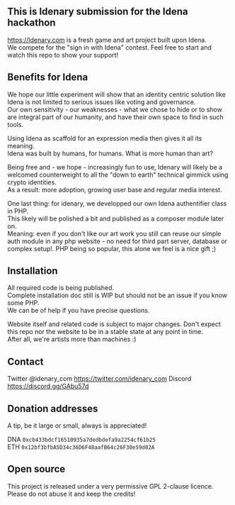 
## This is Idenary submission for the Idena hackathon

https://Idenary.com is a fresh game and art project built upon Idena.  
We compete for the "sign in with Idena" contest. Feel free to start and watch this repo to show your support!

## Benefits for Idena

We hope our little experiment will show that an identity centric solution like Idena is not limited to serious issues like voting and governance.  
Our own sensitivity - our weaknesses - what we chose to hide or to show are integral part of our humanity, and have their own space to find in such tools.

Using Idena as scaffold for an expression media then gives it all its meaning.  
Idena was built by humans, for humans. What is more human than art?

Being free and - we hope - increasingly fun to use, Idenary will likely be a welcomed counterweight to all the "down to earth" technical gimmick using crypto identities.  
As a result: more adoption, growing user base and regular media interest.

One last thing: for idenary, we developped our own Idena authentifier class in PHP.  
This likely will be polished a bit and published as a composer module later on.  
Meaning: even if you don't like our art work you still can reuse our simple auth module in any php website - no need for third part server, database or complex setup!.
PHP being so popular, this alone we feel is a nice gift ;)


## Installation

All required code is being published.  
Complete installation doc still is WIP but should not be an issue if you know some PHP.  
We can be of help if you have precise questions.

Website itself and related code is subject to major changes. Don't expect this repo nor the website to be in a stable state at any point in time.  
After all, we're artists more than machines :)


## Contact

Twitter @idenary_com https://twitter.com/idenary_com
Discord https://discord.gg/GAbu57d


## Donation addresses

A tip, be it large or small, always is appreciated!

DNA `0xcb433bdcf16510935a7dedbdefa9a2254cf61b25`  
ETH `0x12bf3bfbA5D34c36D6F48aafB64c26F30e59d02A`

## Open source

This project is released under a very permissive GPL 2-clause licence.  
Please do not abuse it and keep the credits!
